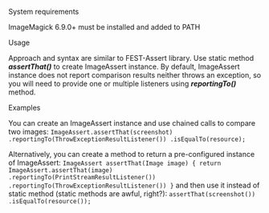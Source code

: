 System requirements

ImageMagick 6.9.0+ must be installed and added to PATH

Usage

Approach and syntax are similar to FEST-Assert library.
Use static method _**assertThat()**_ to create ImageAssert instance.
By default, ImageAssert instance does not report comparison results neither throws an exception,
so you will need to provide one or multiple listeners using _**reportingTo()**_ method.

Examples

You can create an ImageAssert instance and use chained calls to compare two images:
`
    ImageAssert.assertThat(screenshot)
            .reportingTo(ThrowExceptionResultListener())
            .isEqualTo(resource);
`

Alternatively, you can create a method to return a pre-configured instance of ImageAssert:
`
    ImageAssert assertThat(Image image) {
        return ImageAssert.assertThat(image)
                .reportingTo(PrintStreamResultListener())
                .reportingTo(ThrowExceptionResultListener())
    }
`
and then use it instead of static method (static methods are awful, right?):
`
    assertThat(screenshot())
        .isEqualTo(resource());
`